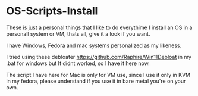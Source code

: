 # OS-Scripts-Install
These is just a personal things that I like to do everythime I install an OS in a personall system or VM, thats all, give it a look if you want.

I have Windows, Fedora and mac systems personalized as my likeness.

I tried using these debloater https://github.com/Raphire/Win11Debloat in my .bat for windows but It didnt worked, so I have it here now.

The script I have here for Mac is only for VM use, since I use it only in KVM in my fedora, please understand if you use it in bare metal you're on your own.
